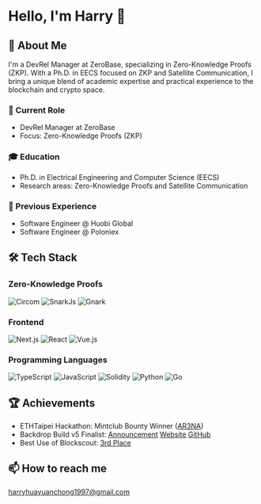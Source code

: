# Hello, I'm Harry 👋

## 🚀 About Me

I'm a DevRel Manager at ZeroBase, specializing in Zero-Knowledge Proofs (ZKP). With a Ph.D. in EECS focused on ZKP and Satellite Communication, I bring a unique blend of academic expertise and practical experience to the blockchain and crypto space.

### 🔭 Current Role
- DevRel Manager at ZeroBase
- Focus: Zero-Knowledge Proofs (ZKP)

### 🎓 Education
- Ph.D. in Electrical Engineering and Computer Science (EECS)
- Research areas: Zero-Knowledge Proofs and Satellite Communication

### 💼 Previous Experience
- Software Engineer @ Huobi Global
- Software Engineer @ Poloniex

## 🛠 Tech Stack

### Zero-Knowledge Proofs
![Circom](https://img.shields.io/badge/-Circom-blue?style=flat-square)
![SnarkJs](https://img.shields.io/badge/-SnarkJs-green?style=flat-square)
![Gnark](https://img.shields.io/badge/-Gnark-orange?style=flat-square)

### Frontend
![Next.js](https://img.shields.io/badge/-Next.js-000000?style=flat-square&logo=next.js)
![React](https://img.shields.io/badge/-React-61DAFB?style=flat-square&logo=react&logoColor=black)
![Vue.js](https://img.shields.io/badge/-Vue.js-4FC08D?style=flat-square&logo=vue.js&logoColor=white)

### Programming Languages
![TypeScript](https://img.shields.io/badge/-TypeScript-3178C6?style=flat-square&logo=typescript&logoColor=white)
![JavaScript](https://img.shields.io/badge/-JavaScript-F7DF1E?style=flat-square&logo=javascript&logoColor=black)
![Solidity](https://img.shields.io/badge/-Solidity-363636?style=flat-square&logo=solidity&logoColor=white)
![Python](https://img.shields.io/badge/-Python-3776AB?style=flat-square&logo=python&logoColor=white)
![Go](https://img.shields.io/badge/-Go-00ADD8?style=flat-square&logo=go&logoColor=white)

## 🏆 Achievements

- ETHTaipei Hackathon: Mintclub Bounty Winner ([AR3NA](https://github.com/harryhuayuanchong/AR3NA))
- Backdrop Build v5 Finalist: [Announcement](https://x.com/withBackdrop/status/1821604822644056097) [Website](https://fund-m3.com/) [GitHub](https://github.com/FundM3/fundm3-app)
- Best Use of Blockscout: [3rd Place](https://x.com/blockscoutcom/status/1831898218256593095)

## 📫 How to reach me

harryhuayuanchong1997@gmail.com

